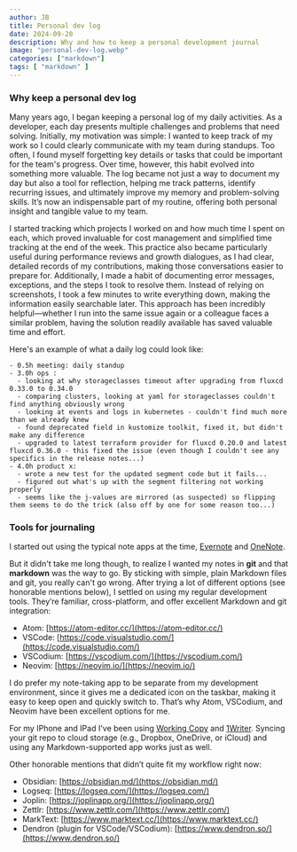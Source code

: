 ```yaml
---
author: JB
title: Personal dev log
date: 2024-09-20
description: Why and how to keep a personal development journal
image: "personal-dev-log.webp"
categories: ["markdown"]
tags: [ "markdown" ]
---
```


### Why keep a personal dev log

Many years ago, I began keeping a personal log of my daily activities. As a developer, each day presents multiple challenges and problems that need solving. Initially, my motivation was simple: I wanted to keep track of my work so I could clearly communicate with my team during standups. Too often, I found myself forgetting key details or tasks that could be important for the team's progress. Over time, however, this habit evolved into something more valuable. The log became not just a way to document my day but also a tool for reflection, helping me track patterns, identify recurring issues, and ultimately improve my memory and problem-solving skills. It’s now an indispensable part of my routine, offering both personal insight and tangible value to my team.

I started tracking which projects I worked on and how much time I spent on each, which proved invaluable for cost management and simplified time tracking at the end of the week. This practice also became particularly useful during performance reviews and growth dialogues, as I had clear, detailed records of my contributions, making those conversations easier to prepare for. Additionally, I made a habit of documenting error messages, exceptions, and the steps I took to resolve them. Instead of relying on screenshots, I took a few minutes to write everything down, making the information easily searchable later. This approach has been incredibly helpful—whether I run into the same issue again or a colleague faces a similar problem, having the solution readily available has saved valuable time and effort.

Here's an example of what a daily log could look like:

```notes
- 0.5h meeting: daily standup
- 3.0h ops : 
  - looking at why storageclasses timeout after upgrading from fluxcd 0.33.0 to 0.34.0
  - comparing clusters, looking at yaml for storageclasses couldn't find anything obviously wrong
  - looking at events and logs in kubernetes - couldn't find much more than we already knew
  - found deprecated field in kustomize toolkit, fixed it, but didn't make any difference
  - upgraded to latest terraform provider for fluxcd 0.20.0 and latest fluxcd 0.36.0 - this fixed the issue (even though I couldn't see any specifics in the release notes...)
- 4.0h product x:
  - wrote a new test for the updated segment code but it fails...
  - figured out what's up with the segment filtering not working properly
  - seems like the j-values are mirrored (as suspected) so flipping them seems to do the trick (also off by one for some reason too...)
```

### Tools for journaling

I started out using the typical note apps at the time, [Evernote](https://evernote.com) and [OneNote](https://www.onenote.com/).

But it didn't take me long though, to realize I wanted my notes in **git** and that **markdown** was the way to go. By sticking with simple, plain Markdown files and git, you really can't go wrong. After trying a lot of different options (see honorable mentions below), I settled on using my regular development tools. They’re familiar, cross-platform, and offer excellent Markdown and git integration:

- Atom: [https://atom-editor.cc/](https://atom-editor.cc/)
- VSCode: [https://code.visualstudio.com/](https://code.visualstudio.com/)
- VSCodium: [https://vscodium.com/](https://vscodium.com/)
- Neovim: [https://neovim.io/](https://neovim.io/)

I do prefer my note-taking app to be separate from my development environment, since it gives me a dedicated icon on the taskbar, making it easy to keep open and quickly switch to. That’s why Atom, VSCodium, and Neovim have been excellent options for me.

For my IPhone and IPad I've been using [Working Copy](https://workingcopy.app/) and [1Writer](https://1writerapp.com/). Syncing your git repo to cloud storage (e.g., Dropbox, OneDrive, or iCloud) and using any Markdown-supported app works just as well.

Other honorable mentions that didn’t quite fit my workflow right now:

- Obsidian: [https://obsidian.md/](https://obsidian.md/)
- Logseq: [https://logseq.com/](https://logseq.com/)
- Joplin: [https://joplinapp.org/](https://joplinapp.org/)
- Zettlr: [https://www.zettlr.com/](https://www.zettlr.com/)
- MarkText: [https://www.marktext.cc/](https://www.marktext.cc/)
- Dendron (plugin for VSCode/VSCodium): [https://www.dendron.so/](https://www.dendron.so/)
